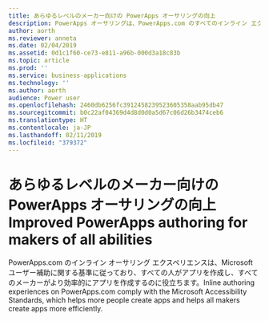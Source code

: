 ```yaml
---
title: あらゆるレベルのメーカー向けの PowerApps オーサリングの向上
description: PowerApps オーサリングは、PowerApps.com のすべてのインライン エクスペリエンスにおいて Microsoft ユーザー補助に関する基準に従っています。
author: aorth
ms.reviewer: anneta
ms.date: 02/04/2019
ms.assetid: 0d1c1f60-ce73-e811-a96b-000d3a18c83b
ms.topic: article
ms.prod: ''
ms.service: business-applications
ms.technology: ''
ms.author: aorth
audience: Power user
ms.openlocfilehash: 2460db6256fc3912458239523605358aab95db47
ms.sourcegitcommit: b0c22af04369d4d8d0d0a5d67c06d26b3474ceb6
ms.translationtype: HT
ms.contentlocale: ja-JP
ms.lasthandoff: 02/11/2019
ms.locfileid: "379372"
---
```

# <a name="improved-powerapps-authoring-for-makers-of-all-abilities"></a><span data-ttu-id="15e86-103">あらゆるレベルのメーカー向けの PowerApps オーサリングの向上</span><span class="sxs-lookup"><span data-stu-id="15e86-103">Improved PowerApps authoring for makers of all abilities</span></span>




<span data-ttu-id="15e86-104">PowerApps.com のインライン オーサリング エクスペリエンスは、Microsoft ユーザー補助に関する基準に従っており、すべての人がアプリを作成し、すべてのメーカーがより効率的にアプリを作成するのに役立ちます。</span><span class="sxs-lookup"><span data-stu-id="15e86-104">Inline authoring experiences on PowerApps.com comply with the Microsoft Accessibility Standards, which helps more people create apps and helps all makers create apps more efficiently.</span></span>
